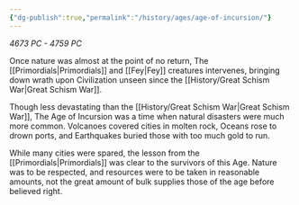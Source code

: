 ```yaml
---
{"dg-publish":true,"permalink":"/history/ages/age-of-incursion/"}
---
```


*4673 PC - 4759 PC*

Once nature was almost at the point of no return, The [[Primordials\|Primordials]] and [[Fey\|Fey]] creatures intervenes, bringing down wrath upon Civilization unseen since the [[History/Great Schism War\|Great Schism War]].

Though less devastating than the [[History/Great Schism War\|Great Schism War]], The Age of Incursion was a time when natural disasters were much more common. Volcanoes covered cities in molten rock, Oceans rose to drown ports, and Earthquakes buried those with too much gold to run.

While many cities were spared, the lesson from the [[Primordials\|Primordials]] was clear to the survivors of this Age. Nature was to be respected, and resources were to be taken in reasonable amounts, not the great amount of bulk supplies those of the age before believed right. 